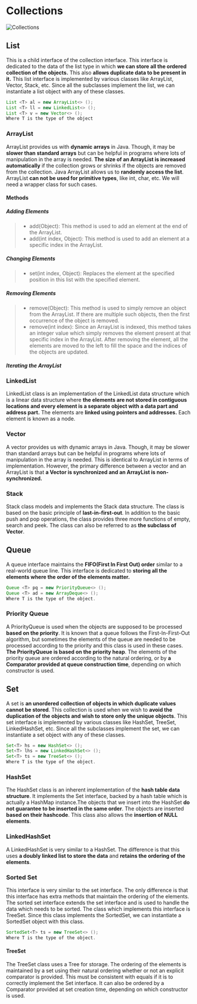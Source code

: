# Collections
![Collections](https://media.geeksforgeeks.org/wp-content/uploads/20200623124952/Java-Collections-Hierarchy-1.png)

## List
This is a child interface of the collection interface. This interface is dedicated to the data of the list type in which **we can store all the ordered collection of the objects.** This also **allows duplicate data to be present in it.** This list interface is implemented by various classes like ArrayList, Vector, Stack, etc. Since all the subclasses implement the list, we can instantiate a list object with any of these classes.
```java
List <T> al = new ArrayList<> ();
List <T> ll = new LinkedList<> ();
List <T> v = new Vector<> ();
Where T is the type of the object
```
### ArrayList
ArrayList provides us with **dynamic arrays** in Java. Though, it may be **slower than standard arrays** but can be helpful in programs where lots of manipulation in the array is needed. **The size of an ArrayList is increased automatically** if the collection grows or shrinks if the objects are removed from the collection. Java ArrayList allows us to **randomly access the list**. ArrayList **can not be used for primitive types**, like int, char, etc. We will need a wrapper class for such cases.

#### Methods
##### Adding Elements
> + add(Object): This method is used to add an element at the end of the ArrayList.
> + add(int index, Object): This method is used to add an element at a specific index in the ArrayList.

##### Changing Elements
> + set(int index, Object): Replaces the element at the specified position in this list with the specified element.

##### Removing Elements
> + remove(Object): This method is used to simply remove an object from the ArrayList. If there are multiple such objects, then the first occurrence of the object is removed.
> + remove(int index): Since an ArrayList is indexed, this method takes an integer value which simply removes the element present at that specific index in the ArrayList. After removing the element, all the elements are moved to the left to fill the space and the indices of the objects are updated.

##### Iterating the ArrayList

### LinkedList
LinkedList class is an implementation of the LinkedList data structure which is a linear data structure where **the elements are not stored in contiguous locations and every element is a separate object with a data part and address part.** The elements are **linked using pointers and addresses.** Each element is known as a node.

### Vector
A vector provides us with dynamic arrays in Java. Though, it may be slower than standard arrays but can be helpful in programs where lots of manipulation in the array is needed. This is identical to ArrayList in terms of implementation. However, the primary difference between a vector and an ArrayList is that **a Vector is synchronized and an ArrayList is non-synchronized.**

### Stack
Stack class models and implements the Stack data structure. The class is based on the basic principle of **last-in-first-out**. In addition to the basic push and pop operations, the class provides three more functions of empty, search and peek. The class can also be referred to as **the subclass of Vector**. 

## Queue
A queue interface maintains the **FIFO(First In First Out) order** similar to a real-world queue line. This interface is dedicated to **storing all the elements where the order of the elements matter.** 
```java
Queue <T> pq = new PriorityQueue<> ();
Queue <T> ad = new ArrayDeque<> ();
Where T is the type of the object.
```

### Priority Queue
A PriorityQueue is used when the objects are supposed to be processed **based on the priority**. It is known that a queue follows the First-In-First-Out algorithm, but sometimes the elements of the queue are needed to be processed according to the priority and this class is used in these cases. **The PriorityQueue is based on the priority heap**. The elements of the priority queue are ordered according to the natural ordering, or by **a Comparator provided at queue construction time**, depending on which constructor is used.

## Set
A set is **an unordered collection of objects in which duplicate values cannot be stored**. This collection is used when we wish to **avoid the duplication of the objects and wish to store only the unique objects**. This set interface is implemented by various classes like HashSet, TreeSet, LinkedHashSet, etc. Since all the subclasses implement the set, we can instantiate a set object with any of these classes.

```java
Set<T> hs = new HashSet<> ();
Set<T> lhs = new LinkedHashSet<> ();
Set<T> ts = new TreeSet<> ();
Where T is the type of the object.
```

### HashSet
The HashSet class is an inherent implementation of the **hash table data structure**. It implements the Set interface, backed by a hash table which is actually a HashMap instance.The objects that we insert into the HashSet **do not guarantee to be inserted in the same order**. The objects are inserted **based on their hashcode**. This class also allows the **insertion of NULL elements**.

### LinkedHashSet
A LinkedHashSet is very similar to a HashSet. The difference is that this uses **a doubly linked list to store the data** and **retains the ordering of the elements**.

### Sorted Set
This interface is very similar to the set interface. The only difference is that this interface has extra methods that maintain the ordering of the elements. The sorted set interface extends the set interface and is used to handle the data which needs to be sorted. The class which implements this interface is TreeSet. Since this class implements the SortedSet, we can instantiate a SortedSet object with this class.

```java
SortedSet<T> ts = new TreeSet<> ();
Where T is the type of the object.
```
#### TreeSet
The TreeSet class uses a Tree for storage. The ordering of the elements is maintained by a set using their natural ordering whether or not an explicit comparator is provided. This must be consistent with equals if it is to correctly implement the Set interface. It can also be ordered by a Comparator provided at set creation time, depending on which constructor is used.
















